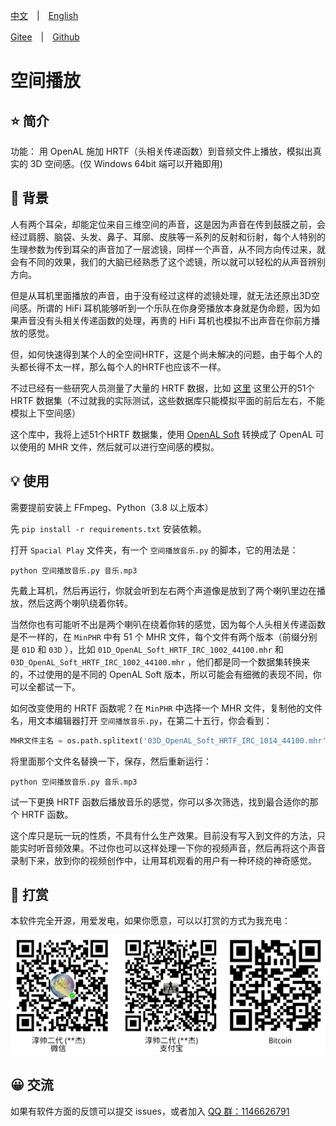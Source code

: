 [中文](./README.md)　|　[English](./README_en.md) 

[Gitee](https://gitee.com/haujet/spacial-play)　|　[Github](https://github.com/HaujetZhao/Spacial-Play) 

# 空间播放

## ⭐ 简介

功能： 用 OpenAL 施加 HRTF（头相关传递函数）到音频文件上播放，模拟出真实的 3D 空间感。(仅 Windows 64bit 端可以开箱即用)

## 📝 背景

人有两个耳朵，却能定位来自三维空间的声音，这是因为声音在传到鼓膜之前，会经过肩膀、脑袋、头发、鼻子、耳廓、皮肤等一系列的反射和衍射，每个人特别的生理参数为传到耳朵的声音加了一层滤镜，同样一个声音，从不同方向传过来，就会有不同的效果，我们的大脑已经熟悉了这个滤镜，所以就可以轻松的从声音辨别方向。

但是从耳机里面播放的声音，由于没有经过这样的滤镜处理，就无法还原出3D空间感。所谓的 HiFi 耳机能够听到一个乐队在你身旁播放本身就是伪命题，因为如果声音没有头相关传递函数的处理，再贵的 HiFi 耳机也模拟不出声音在你前方播放的感觉。

但，如何快速得到某个人的全空间HRTF，这是个尚未解决的问题，由于每个人的头都长得不太一样，那么每个人的HRTF也应该不一样。

不过已经有一些研究人员测量了大量的 HRTF 数据，比如 [这里](http://recherche.ircam.fr/equipes/salles/listen/index.html) 这里公开的51个 HRTF 数据集（不过就我的实际测试，这些数据库只能模拟平面的前后左右，不能模拟上下空间感）

这个库中，我将上述51个HRTF 数据集，使用 [OpenAL Soft](https://openal-soft.org/) 转换成了 OpenAL 可以使用的 MHR 文件，然后就可以进行空间感的模拟。



## 💡 使用

需要提前安装上 FFmpeg、Python（3.8 以上版本）

先 `pip install -r requirements.txt` 安装依赖。

打开 `Spacial Play` 文件夹，有一个 `空间播放音乐.py` 的脚本，它的用法是：

```
python 空间播放音乐.py 音乐.mp3
```

先戴上耳机，然后再运行，你就会听到左右两个声道像是放到了两个喇叭里边在播放，然后这两个喇叭绕着你转。

当然你也有可能听不出是两个喇叭在绕着你转的感觉，因为每个人头相关传递函数是不一样的，在 `MinPHR` 中有 51 个 MHR 文件，每个文件有两个版本（前缀分别是 `01D` 和 `03D` ），比如 `01D_OpenAL_Soft_HRTF_IRC_1002_44100.mhr` 和 `03D_OpenAL_Soft_HRTF_IRC_1002_44100.mhr` ，他们都是同一个数据集转换来的，不过使用的是不同的 OpenAL Soft 版本，所以可能会有细微的表现不同，你可以全都试一下。

如何改变使用的 HRTF 函数呢？在 `MinPHR` 中选择一个 MHR 文件，复制他的文件名，用文本编辑器打开 `空间播放音乐.py`，在第二十五行，你会看到：

```python
MHR文件主名 = os.path.splitext('03D_OpenAL_Soft_HRTF_IRC_1014_44100.mhr')[0]
```

将里面那个文件名替换一下，保存，然后重新运行：

```
python 空间播放音乐.py 音乐.mp3
```

试一下更换  HRTF 函数后播放音乐的感觉，你可以多次筛选，找到最合适你的那个 HRTF 函数。

这个库只是玩一玩的性质，不具有什么生产效果。目前没有写入到文件的方法，只能实时听音频效果。不过你也可以这样处理一下你的视频声音，然后再将这个声音录制下来，放到你的视频创作中，让用耳机观看的用户有一种环绕的神奇感觉。

## 🔋 打赏

本软件完全开源，用爱发电，如果你愿意，可以以打赏的方式为我充电：

![sponsor](assets/Sponsor.png)

## 😀 交流

如果有软件方面的反馈可以提交 issues，或者加入 [QQ 群：1146626791](https://qm.qq.com/cgi-bin/qm/qr?k=DgiFh5cclAElnELH4mOxqWUBxReyEVpm&jump_from=webapi) 